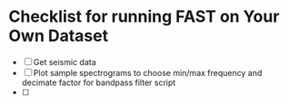 # Checklist for running FAST on Your Own Dataset

- [ ] Get seismic data
- [ ] Plot sample spectrograms to choose min/max frequency and decimate factor for bandpass filter script
- [ ] 